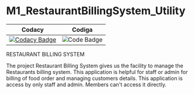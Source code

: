 # M1_RestaurantBillingSystem_Utility



Codacy      | Codiga | 
---------------| ----------------------------
[![Codacy Badge](https://app.codacy.com/project/badge/Grade/9d3a3e4b1dbf47cbb1cc2f91d022c984)](https://www.codacy.com/gh/indrani19/M1_RestaurantBillingSystem_Utility/dashboard?utm_source=github.com&amp;utm_medium=referral&amp;utm_content=indrani19/M1_RestaurantBillingSystem_Utility&amp;utm_campaign=Badge_Grade)| ![Code Badge](https://api.codiga.io/project/31133/status/svg)|


RESTAURANT BILLING SYSTEM

The project Restaurant Billing System gives us the facility to manage the Restaurants billing system. This application is helpful for staff or admin for billing of food order and managing customers details. This application is access by only staff and admin. Members can't access it directly.
